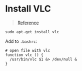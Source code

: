 # Install VLC

> [Reference](http://www.howopensource.com/2012/10/install-vlc-in-ubuntu-12-10-12-04/)

```shell
sudo apt-get install vlc
```
Add to `.bashrc`:
```shell
# open file with vlc
function vlc () {
  /usr/bin/vlc $1 &> /dev/null &
}
```
